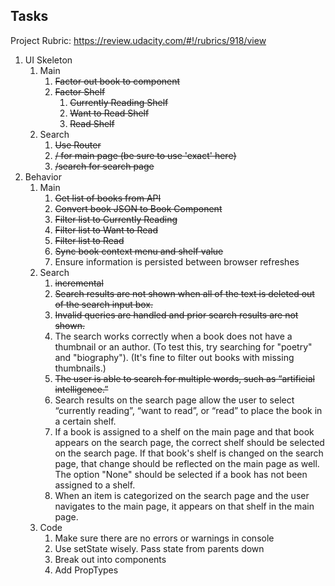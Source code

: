## Tasks

Project Rubric: https://review.udacity.com/#!/rubrics/918/view

1. UI Skeleton
    1. Main
        1. ~~Factor out book to component~~
        1. ~~Factor Shelf~~
            1. ~~Currently Reading Shelf~~
            1. ~~Want to Read Shelf~~
            1. ~~Read Shelf~~
    1. Search
        1. ~~Use Router~~
        1. ~~/ for main page (be sure to use 'exact' here)~~
        1. ~~/search for search page~~
1. Behavior
    1. Main
        1. ~~Get list of books from API~~
        1. ~~Convert book JSON to Book Component~~
        1. ~~Filter list to Currently Reading~~
        1. ~~Filter list to Want to Read~~
        1. ~~Filter list to Read~~
        1. ~~Sync book context menu and shelf value~~
        1. Ensure information is persisted between browser refreshes
    1. Search
        1. ~~incremental~~
        1. ~~Search results are not shown when all of the text is deleted out of the search input box.~~
        1. ~~Invalid queries are handled and prior search results are not shown.~~
        1. The search works correctly when a book does not have a thumbnail or an author. (To test this, try searching for "poetry" and "biography"). (It's fine to filter out books with missing thumbnails.)
        1. ~~The user is able to search for multiple words, such as “artificial intelligence.”~~
        1. Search results on the search page allow the user to select “currently reading”, “want to read”, or “read” to place the book in a certain shelf.
        1. If a book is assigned to a shelf on the main page and that book appears on the search page, the correct shelf should be selected on the search page. If that book's shelf is changed on the search page, that change should be reflected on the main page as well. The option "None" should be selected if a book has not been assigned to a shelf.
        1. When an item is categorized on the search page and the user navigates to the main page, it appears on that shelf in the main page.
    1. Code
        1. Make sure there are no errors or warnings in console
        1. Use setState wisely. Pass state from parents down
        1. Break out into components
        1. Add PropTypes
